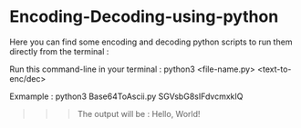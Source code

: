 # Encoding-Decoding-using-python
Here you can find some encoding and decoding python scripts to run them directly from the terminal : 

Run this command-line in your terminal : python3 <file-name.py> <text-to-enc/dec>

Exmample : python3 Base64ToAscii.py SGVsbG8sIFdvcmxkIQ
>>>The output will be : Hello, World!

